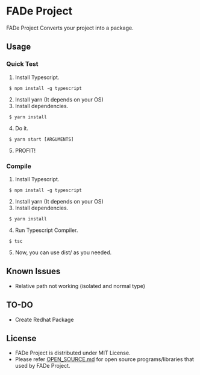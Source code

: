 # FADe Project
FADe Project Converts your project into a package.

## Usage
### Quick Test
 1. Install Typescript.
```
 $ npm install -g typescript
```
 2. Install yarn (It depends on your OS)
 3. Install dependencies.
```
 $ yarn install
```
 4. Do it.
```
 $ yarn start [ARGUMENTS]
```
 5. PROFIT!

### Compile
 1. Install Typescript.
```
 $ npm install -g typescript
```
 2. Install yarn (It depends on your OS)
 3. Install dependencies.
```
 $ yarn install
```
 4. Run Typescript Compiler.
```
 $ tsc
```
 5. Now, you can use dist/ as you needed.

## Known Issues
* Relative path not working (isolated and normal type)

## TO-DO
* Create Redhat Package

## License
 * FADe Project is distributed under MIT License.
 * Please refer [OPEN_SOURCE.md](OPEN_SOURCE.md) for open source programs/libraries that used by FADe Project.